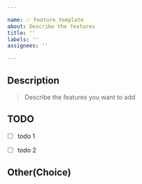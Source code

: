 ```yaml
---

name: ✅ Feature template
about: Describe the features
title: ''
labels: ''
assignees: ''

---
```


## Description

> Describe the features you want to add

## TODO

- [ ] todo 1
- [ ] todo 2


## Other(Choice)
